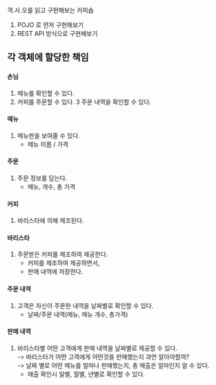 객.사.오를 읽고 구현해보는 커피숍

1. POJO 로 먼저 구현해보기
2. REST API 방식으로 구현해보기


## 각 객체에 할당한 책임 

#### 손님
1. 메뉴를 확인할 수 있다.
2. 커피를 주문할 수 있다.
3 주문 내역을 확인할 수 있다.

#### 메뉴
1. 메뉴판을 보여줄 수 있다.
    - 메뉴 이름 / 가격

#### 주문
1. 주문 정보를 담는다. 
   - 메뉴, 개수, 총 가격

#### 커피
1. 바리스타에 의해 제조된다.

#### 바리스타
1. 주문받은 커피를 제조하여 제공한다.
    - 커피를 제조하여 제공하면서,
    - 판매 내역에 저장한다.

#### 주문 내역
1. 고객은 자신이 주문한 내역을 날짜별로 확인할 수 있다.
   - 날짜/주문 내역(메뉴, 메뉴 개수, 총가격)

#### 판매 내역
1. 바리스타별 어떤 고객에게 판매 내역을 날짜별로 제공할 수 있다.<br>
-> 바리스타가 어떤 고객에게 어떤것을 판매했는지 과연 알아야할까? <br>
-> 날짜 별로 어떤 메뉴를 얼마나 판매했는지, 총 매출은 얼마인지 알 수 있다.
    - 매출 확인시 일별, 월별, 년별로 확인할 수 있다.

